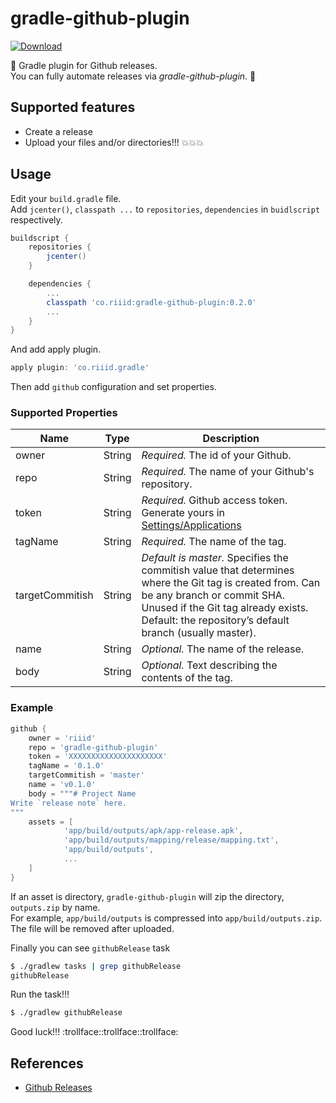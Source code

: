 # gradle-github-plugin
[ ![Download](https://api.bintray.com/packages/riiidadmin/maven/gradle-github-plugin/images/download.svg) ](https://bintray.com/riiidadmin/maven/gradle-github-plugin/_latestVersion)

:truck: Gradle plugin for Github releases.  
You can fully automate releases via *gradle-github-plugin*. :rocket:


## Supported features
- Create a release
- Upload your files and/or directories!!! :boom::boom::boom:


## Usage
Edit your `build.gradle` file.  
Add `jcenter()`, `classpath ...` to `repositories`, `dependencies` in `buidlscript` respectively.

```groovy
buildscript {
    repositories {
        jcenter()
    }

    dependencies {
        ...
        classpath 'co.riiid:gradle-github-plugin:0.2.0'
        ...
    }
}
```

And add apply plugin.

```groovy
apply plugin: 'co.riiid.gradle'
```

Then add `github` configuration and set properties.

### Supported Properties
Name | Type | Description
--- | --- | ---
owner | String | *Required.* The id of your Github.
repo | String | *Required.* The name of your Github's repository.
token | String | *Required.* Github access token. Generate yours in [Settings/Applications][settings_apps]
tagName | String | *Required.* The name of the tag.
targetCommitish | String | *Default is master.* Specifies the commitish value that determines where the Git tag is created from. Can be any branch or commit SHA. Unused if the Git tag already exists. Default: the repository’s default branch (usually master).
name | String | *Optional.* The name of the release.
body | String | *Optional.* Text describing the contents of the tag.

### Example
```groovy
github {
    owner = 'riiid'
    repo = 'gradle-github-plugin'
    token = 'XXXXXXXXXXXXXXXXXXXXX'
    tagName = '0.1.0'
    targetCommitish = 'master'
    name = 'v0.1.0'
    body = """# Project Name
Write `release note` here.
"""
    assets = [
            'app/build/outputs/apk/app-release.apk',
            'app/build/outputs/mapping/release/mapping.txt',
            'app/build/outputs',
            ...
    ]
}
```

If an asset is directory, `gradle-github-plugin` will zip the directory, `outputs.zip` by name.  
For example, `app/build/outputs` is compressed into `app/build/outputs.zip`. The file will be removed after uploaded.

Finally you can see `githubRelease` task

```sh
$ ./gradlew tasks | grep githubRelease
githubRelease
```

Run the task!!!

```sh
$ ./gradlew githubRelease
```

Good luck!!! :trollface::trollface::trollface:


## References
- [Github Releases][github-releases]












[github-releases]: https://developer.github.com/v3/repos/releases/
[settings_apps]: https://github.com/settings/applications
